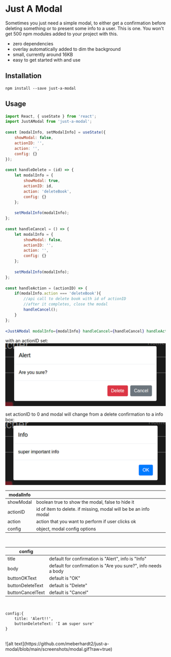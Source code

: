 # Just A Modal

Sometimes you just need a simple modal, to either get a confirmation before deleting something or to present some info to a user. This is one. You won't get 500 npm modules 
added to your project with this.

* zero dependencies
* overlay automatically added to dim the background
* small, currently around 16KB
* easy to get started with and use

## Installation
```
npm install --save just-a-modal
```

## Usage
```jsx
import React, { useState } from 'react';
import JustAModal from 'just-a-modal';

const [modalInfo, setModalInfo] = useState({
    showModal: false,
    actionID: '',
    action: '',
    config: {}
});

const handleDelete = (id) => {
    let modalInfo = {
        showModal: true,
        actionID: id,
        action: 'deleteBook',
        config: {}
    };

    setModalInfo(modalInfo);
};

const handleCancel = () => {
    let modalInfo = {
        showModal: false,
        actionID: '',
        action: '',
        config: {}
    };

    setModalInfo(modalInfo);
};

const handleAction = (actionID) => {
    if(modalInfo.action === 'deleteBook'){
        //api call to delete book with id of actionID
        //after it completes, close the modal
        handleCancel();
    }
};

<JustAModal modalInfo={modalInfo} handleCancel={handleCancel} handleAction={handleAction} />

```

with an actionID set:
<br />
![alt text](https://github.com/meberhardt2/just-a-modal/blob/main/screenshots/confirmation.png?raw=true)

set actionID to 0 and modal will change from a delete confirmation to a info box:
<br />
![alt text](https://github.com/meberhardt2/just-a-modal/blob/main/screenshots/info.png?raw=true)


|modalInfo||
|---|---|
|showModal|boolean true to show the modal, false to hide it|
|actionID|id of item to delete. if missing, modal will be be an info modal|
|action|action that you want to perform if user clicks ok|
|config|object, modal config options|
<br />


|config||
|---|---|
|title|default for confirmation is "Alert", info is "Info"|
|body|default for confirmation is "Are you sure?", info needs a body|
|buttonOKText|default is "OK"|
|buttonDeleteText|default is "Delete"|
|buttonCancelText|default is "Cancel"|
<br />

```
config:{
    title: 'Alert!!',
    buttonDeleteText: 'I am super sure'
}
```
<br />
![alt text](https://github.com/meberhardt2/just-a-modal/blob/main/screenshots/modal.gif?raw=true)
